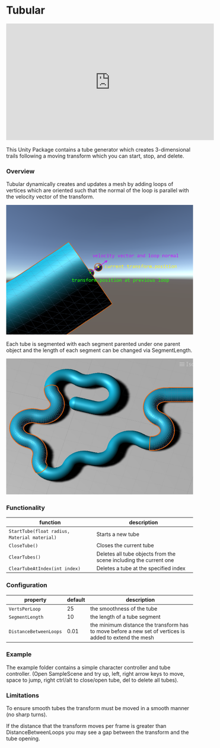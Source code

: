 # Tubular

<iframe width="560" height="315" src="https://www.youtube.com/embed/34dg89ZPg5U" frameborder="0" allow="accelerometer; autoplay; encrypted-media; gyroscope; picture-in-picture" allowfullscreen></iframe>

This Unity Package contains a tube generator which creates 3-dimensional trails following a moving transform which you can start, stop, and delete.

### Overview

Tubular dynamically creates and updates a mesh by adding loops of vertices which are oriented such that the normal of the loop is parallel with the velocity vector of the transform.

![TubularDiagram](./Tubular_diagram.png)

Each tube is segmented with each segment parented under one parent object and the length of each segment can be changed via SegmentLength.

![TubularDiagram2](./Tubular_diagram2.png)

### Functionality

| function  | description  |
| ------------ | ------------ |
| `StartTube(float radius, Material material)`  | Starts a new tube  |
| `CloseTube()`   | Closes the current tube  |
| `ClearTubes()`  | Deletes all tube objects from the scene including the current one   |
| `ClearTubeAtIndex(int index)`  | Deletes a tube at the specified index  |

### Configuration
|property  | default |description  |
| ------------ | ------------ |------------ |
| `VertsPerLoop`  |25| the smoothness of the tube  |
| `SegmentLength`   | 10| the length of a tube segment  |
| `DistanceBetweenLoops`  | 0.01| the minimum distance the transform has to move before  a new set of vertices is added to extend the mesh|

### Example

The example folder contains a simple character controller and tube controller.
(Open SampleScene and try up, left, right arrow keys to move, space to jump, right ctrl/alt to close/open tube, del to delete all tubes).

### Limitations

To ensure smooth tubes the transform must be moved in a smooth manner (no sharp turns).

If the distance that the transform moves per frame is greater than DistanceBetweenLoops you may see a gap between the transform and the tube opening.



